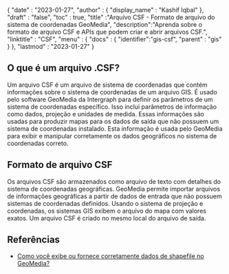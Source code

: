 {
  "date" : "2023-01-27",
  "author" : {
    "display_name" : "Kashif Iqbal"
},
  "draft" : "false",
  "toc" : true,
  "title" :"Arquivo CSF - Formato de arquivo do sistema de coordenadas GeoMedia",
  "description":"Aprenda sobre o formato de arquivo CSF e APIs que podem criar e abrir arquivos CSF.",
  "linktitle" : "CSF",
  "menu" : {
    "docs" : {
      "identifier":"gis-csf",
      "parent" : "gis"
}
},
  "lastmod" : "2023-01-27"
}

## O que é um arquivo .CSF?

Um arquivo CSF é um arquivo de sistema de coordenadas que contém informações sobre o sistema de coordenadas de um arquivo GIS. É usado pelo software GeoMedia da Intergraph para definir os parâmetros de um sistema de coordenadas específico. Isso inclui parâmetros de informação como dados, projeção e unidades de medida. Essas informações são usadas para produzir mapas para os dados de saída que não possuem um sistema de coordenadas instalado. Esta informação é usada pelo GeoMedia para exibir e manipular corretamente os dados geográficos no sistema de coordenadas correto.

## Formato de arquivo CSF

Os arquivos CSF são armazenados como arquivo de texto com detalhes do sistema de coordenadas geográficas. GeoMedia permite importar arquivos de informações geográficas a partir de dados de entrada que não possuem sistemas de coordenadas definidos. Usando o sistema de projeção e coordenadas, os sistemas GIS exibem o arquivo do mapa com valores exatos. Um arquivo CSF é criado no mesmo local do arquivo de saída.

## Referências

* [Como você exibe ou fornece corretamente dados de shapefile no GeoMedia?](https://supportsi.hexagon.com/help/s/article/How-do-you-correctly-display-or-serve-shapefile-data-into?language=en_US)

